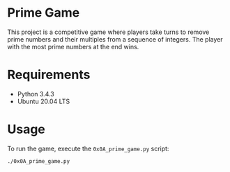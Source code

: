 # Prime Game

This project is a competitive game where players take turns to remove prime numbers and their multiples from a sequence of integers. The player with the most prime numbers at the end wins.

# Requirements
- Python 3.4.3
- Ubuntu 20.04 LTS

# Usage
To run the game, execute the `0x0A_prime_game.py` script:
```bash
./0x0A_prime_game.py
